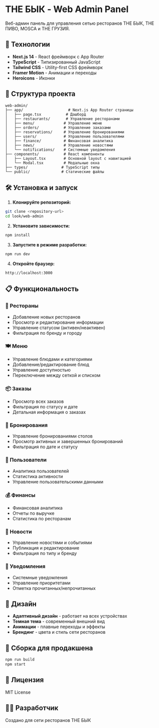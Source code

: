 # THE БЫК - Web Admin Panel

Веб-админ панель для управления сетью ресторанов THE БЫК, THE ПИВО, MOSCA и THE ГРУЗИЯ.

## 🚀 Технологии

- **Next.js 14** - React фреймворк с App Router
- **TypeScript** - Типизированный JavaScript
- **Tailwind CSS** - Utility-first CSS фреймворк
- **Framer Motion** - Анимации и переходы
- **Heroicons** - Иконки

## 📁 Структура проекта

```
web-admin/
├── app/                    # Next.js App Router страницы
│   ├── page.tsx           # Дашборд
│   ├── restaurants/       # Управление ресторанами
│   ├── menu/             # Управление меню
│   ├── orders/           # Управление заказами
│   ├── reservations/     # Управление бронированиями
│   ├── users/            # Управление пользователями
│   ├── finance/          # Финансовая аналитика
│   ├── news/             # Управление новостями
│   └── notifications/    # Системные уведомления
├── components/           # React компоненты
│   ├── Layout.tsx        # Основной layout с навигацией
│   └── Modal.tsx         # Модальные окна
├── types/               # TypeScript типы
└── public/              # Статические файлы
```

## 🛠 Установка и запуск

1. **Клонируйте репозиторий:**
```bash
git clone <repository-url>
cd look/web-admin
```

2. **Установите зависимости:**
```bash
npm install
```

3. **Запустите в режиме разработки:**
```bash
npm run dev
```

4. **Откройте браузер:**
```
http://localhost:3000
```

## 📋 Функциональность

### 🏪 Рестораны
- Добавление новых ресторанов
- Просмотр и редактирование информации
- Управление статусом (активен/неактивен)
- Фильтрация по бренду и городу

### 🍽 Меню
- Управление блюдами и категориями
- Добавление/редактирование блюд
- Управление доступностью
- Переключение между сеткой и списком

### 📦 Заказы
- Просмотр всех заказов
- Фильтрация по статусу и дате
- Детальная информация о заказах

### 📅 Бронирования
- Управление бронированиями столов
- Просмотр активных и завершенных бронирований
- Фильтрация по дате и статусу

### 👥 Пользователи
- Аналитика пользователей
- Статистика активности
- Управление пользовательскими данными

### 💰 Финансы
- Финансовая аналитика
- Отчеты по выручке
- Статистика по ресторанам

### 📰 Новости
- Управление новостями и событиями
- Публикация и редактирование
- Фильтрация по типу и бренду

### 🔔 Уведомления
- Системные уведомления
- Управление приоритетами
- Отметка прочитанных/непрочитанных

## 🎨 Дизайн

- **Адаптивный дизайн** - работает на всех устройствах
- **Темная тема** - современный внешний вид
- **Анимации** - плавные переходы и эффекты
- **Брендинг** - цвета и стиль сети ресторанов

## 🔧 Сборка для продакшена

```bash
npm run build
npm start
```

## 📝 Лицензия

MIT License

## 👨‍💻 Разработчик

Создано для сети ресторанов THE БЫК 